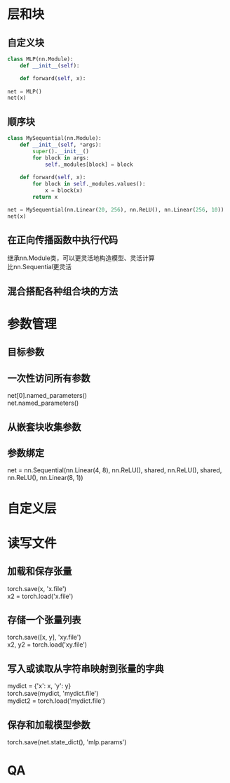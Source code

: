# 层和块
## 自定义块
```python {.line-numbers}
class MLP(nn.Module):
    def __init__(self):

    def forward(self, x):
    
net = MLP()
net(x)
```
## 顺序块
```python {.line-numbers}
class MySequential(nn.Module):
    def __init__(self, *args):
        super().__init__()
        for block in args:
            self._modules[block] = block
        
    def forward(self, x):
        for block in self._modules.values():
            x = block(x)
        return x

net = MySequential(nn.Linear(20, 256), nn.ReLU(), nn.Linear(256, 10))
net(x)
```
## 在正向传播函数中执行代码
继承nn.Module类，可以更灵活地构造模型、灵活计算   
比nn.Sequential更灵活   

## 混合搭配各种组合块的方法


# 参数管理
## 目标参数
## 一次性访问所有参数
net[0].named_parameters()   
net.named_parameters()   
## 从嵌套块收集参数

## 参数绑定
net = nn.Sequential(nn.Linear(4, 8), nn.ReLU(), shared, nn.ReLU(), shared, nn.ReLU(), nn.Linear(8, 1))   

# 自定义层

# 读写文件
## 加载和保存张量
torch.save(x, 'x.file')   
x2 = torch.load('x.file')   
## 存储一个张量列表
torch.save([x, y], 'xy.file')   
x2, y2 = torch.load('xy.file')   
## 写入或读取从字符串映射到张量的字典
mydict = {'x': x, 'y': y}   
torch.save(mydict, 'mydict.file')   
mydict2 = torch.load('mydict.file')   
## 保存和加载模型参数
torch.save(net.state_dict(), 'mlp.params')


# QA




